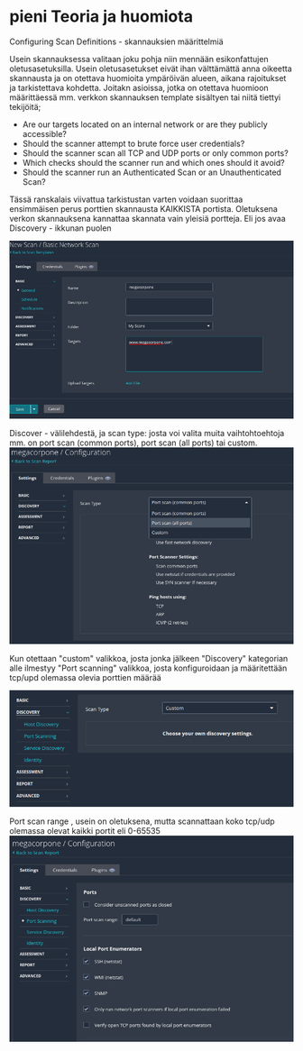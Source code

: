 # pieni Teoria ja huomiota

Configuring Scan Definitions - skannauksien määrittelmiä

Usein skannauksessa valitaan joku pohja niin mennään esikonfattujen oletusasetuksilla. Usein oletusasetukset eivät ihan välttämättä anna oikeetta skannausta ja on otettava huomioita ympäröivän alueen, aikana rajoitukset ja tarkistettava kohdetta. Joitakn asioissa, jotka on otettava huomioon määrittäessä mm. verkkon skannauksen template sisältyen tai niitä tiettyi tekijöitä;

- Are our targets located on an internal network or are they publicly accessible?
- Should the scanner attempt to brute force user credentials?
- Should the scanner scan all TCP and UDP ports or only common ports?
- Which checks should the scanner run and which ones should it avoid?
- Should the scanner run an Authenticated Scan or an Unauthenticated Scan?

Tässä ranskalais viivattua tarkistustan varten voidaan suorittaa ensimmäisen perus porttien skannausta KAIKKISTA portista. Oletuksena verkon skannauksena kannattaa skannata vain yleisiä portteja.
Eli jos avaa Discovery - ikkunan puolen

![Alt text](Screenshots/scan5.png)

Discover - välilehdestä, ja scan type: josta voi valita muita vaihtohtoehtoja mm. on port scan (common ports), port scan (all ports) tai custom.
![Alt text](Screenshots/scan25.png)

Kun otettaan "custom" valikkoa, josta jonka jälkeen "Discovery" kategorian alle ilmestyy "Port scanning" valikkoa, josta konfiguroidaan ja määritettään tcp/upd olemassa olevia porttien määrää

![Alt text](Screenshots/scan26.png)

Port scan range , usein on oletuksena, mutta scannattaan koko tcp/udp olemassa olevat kaikki portit eli 0-65535
![Alt text](Screenshots/scan28.png)


